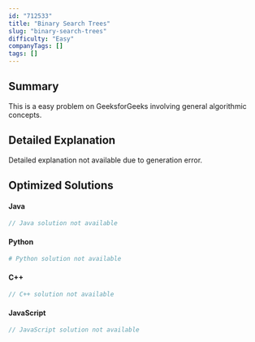 ```yaml
---
id: "712533"
title: "Binary Search Trees"
slug: "binary-search-trees"
difficulty: "Easy"
companyTags: []
tags: []
---
```


## Summary

This is a easy problem on GeeksforGeeks involving general algorithmic concepts.

## Detailed Explanation

Detailed explanation not available due to generation error.

## Optimized Solutions

#### Java
```java
// Java solution not available
```

#### Python
```python
# Python solution not available
```

#### C++
```cpp
// C++ solution not available
```

#### JavaScript
```javascript
// JavaScript solution not available
```